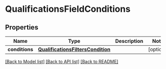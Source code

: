 # QualificationsFieldConditions


## Properties
Name | Type | Description | Notes
------------ | ------------- | ------------- | -------------
**conditions** | [**QualificationsFiltersCondition**](QualificationsFiltersCondition.md) |  | [optional] 

[[Back to Model list]](../README.md#documentation-for-models) [[Back to API list]](../README.md#documentation-for-api-endpoints) [[Back to README]](../README.md)


